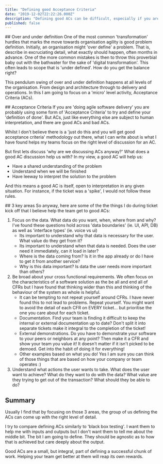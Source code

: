 ```yaml
---
title: "Defining good Acceptance Criteria" 
date: "2019-12-02T22:22:26.000Z"
description: "Defining good ACs can be difficult, especially if you are undergoing a 'transformation' and are moving from traditional 'requirements' Lets talk about what makes a good AC."
published: false
---
```

## Over and under definition
One of the most common 'transformation' hurdles that marks the move towards organisation agility is good problem definition. Initially, an organisation might 'over define' a problem. That is, describe in excruciating detail, what exactly should happen, often months in advance. One of the more common mistakes is then to throw this proverbial baby out with the bathwater for the sake of 'digital transformation'. This often leads to scope that is 'under defined'. How do you get the balance right?

This pendulum swing of over and under definition happens at all levels of the organisation. From design and architecture through to delivery and operations. In this I am going to focus on a 'micro' level activity, Acceptance Criteria (ACs). 

## Acceptance Criteria
If you are 'doing agile software delivery' you are probably using some form of 'Acceptance Criteria' to try and define your 'definition of done'. But ACs, just like everything else are subject to human interpretation, and there are good ACs and bad ACs.

Whilst I don't believe there is a 'just do this and you will get good acceptance criteria' methodology out there, what I can write about is what I have found helps my teams focus on the right level of discussion for an AC. 

But first lets discuss 'why are we discussing ACs anyway?' What does a good AC discussion help us with? In my view, a good AC will help us:

- Have a shared understanding of the problem
- Understand when we will be finished
- Have leeway to interpret the solution to the problem

And this means a good AC is itself, open to interpretation in any given situation. For instance, if the ticket was a 'spike', I would not follow these rules.

## 3 key areas
So anyway, here are some of the the things I do during ticket kick off that I believe help the team get to good ACs:

1. Focus on the data. What data do you want, when, where from and why? I've found these questions hold across 'data boundaries' (ie. UI, API, DB) as well as 'interface types' (ie. voice vs ui)
    -  Its important to understand why that data is necessary for the user. What value do they get from it? 
    - Its important to understand when that data is needed. Does the user need it immediately, can it load in later? 
    - Where is the data coming from? Is it in the app already or do I have to get it from another service? 
    - Why is this data important? Is data the user needs more important than others? 
2. Be broad about your cross functional requirements. We often focus on the characteristics of a software solution as the be all and end all of CFRs but I have found that thinking wider than this and thinking of the behaviour of the system as whole is helpful.
    - It can be tempting to not repeat yourself around CFRs. I have never found this to not lead to problems. Repeat yourself. You might want to avoid the detail of each CFR on EVERY ticket... but prioritise the one you care about for each ticket.
    - Documentation. Find your team is finding it difficult to keep the internal or external documentation up to date? Don't split it into separate tickets make it integral to the completion of the ticket! 
    - External demonstrations. Do you have to demonstrate your software to your peers or neighbors at any point? Then make it a CFR and show your team you value it! It doesn't matter if it isn't picked to be demoed. Get into the habit of doing it for everything!
    - Other examples based on what you do! Yes I am sure you can think of those things that are based on how your company or team operates :)
3. Understand what actions the user wants to take. What does the user want to achieve? What do they want to do with the data? What value are they trying to get out of the transaction? What should they be able to do?

## Summary
Usually I find that by focusing on those 3 areas, the group of us defining the ACs can come up with the right level of detail. 

I try to compare defining ACs similarly to 'black box testing'. I want them to help me with inputs and outputs but I don't want them to tell me about the middle bit. The bit I am going to define. They should be agnostic as to how that is achieved but care deeply about the output.

Good ACs are a small, but integral, part of defining a successful chunk of work. Helping your team get better at them will reap its own rewards.